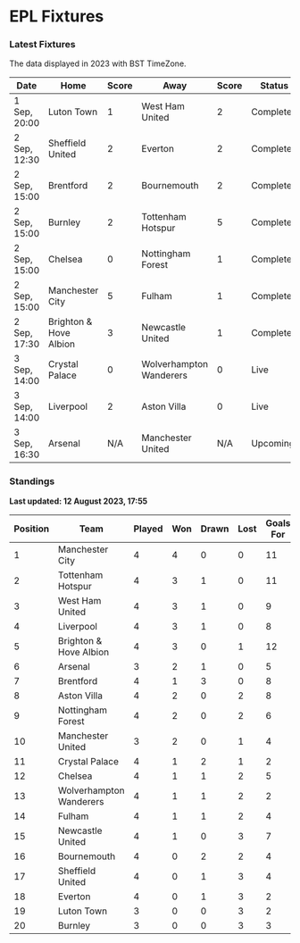 # EPL Fixtures

### Latest Fixtures

The data displayed in 2023 with BST TimeZone.

<!-- START_TABLE -->
| Date | Home | Score | Away | Score | Status |
|-------------|--------|--------------|--------|--------------|--------|
| 1 Sep, 20:00 | Luton Town | 1 | West Ham United | 2 | Completed |
| 2 Sep, 12:30 | Sheffield United | 2 | Everton | 2 | Completed |
| 2 Sep, 15:00 | Brentford | 2 | Bournemouth | 2 | Completed |
| 2 Sep, 15:00 | Burnley | 2 | Tottenham Hotspur | 5 | Completed |
| 2 Sep, 15:00 | Chelsea | 0 | Nottingham Forest | 1 | Completed |
| 2 Sep, 15:00 | Manchester City | 5 | Fulham | 1 | Completed |
| 2 Sep, 17:30 | Brighton & Hove Albion | 3 | Newcastle United | 1 | Completed |
| 3 Sep, 14:00 | Crystal Palace | 0 | Wolverhampton Wanderers | 0 | Live |
| 3 Sep, 14:00 | Liverpool | 2 | Aston Villa | 0 | Live |
| 3 Sep, 16:30 | Arsenal | N/A | Manchester United | N/A | Upcoming |
<!-- END_TABLE -->

### Standings

**Last updated: 12 August 2023, 17:55**

<!-- START_STANDINGS -->
| Position | Team | Played | Won | Drawn | Lost | Goals For | Goals Against | Goal Difference | Points |
|----------|------|--------|-----|-------|------|-----------|---------------|-----------------|--------|
| 1 | Manchester City | 4 | 4 | 0 | 0 | 11 | 2 | 9 | 12 |
| 2 | Tottenham Hotspur | 4 | 3 | 1 | 0 | 11 | 4 | 7 | 10 |
| 3 | West Ham United | 4 | 3 | 1 | 0 | 9 | 4 | 5 | 10 |
| 4 | Liverpool | 4 | 3 | 1 | 0 | 8 | 3 | 5 | 10 |
| 5 | Brighton & Hove Albion | 4 | 3 | 0 | 1 | 12 | 6 | 6 | 9 |
| 6 | Arsenal | 3 | 2 | 1 | 0 | 5 | 3 | 2 | 7 |
| 7 | Brentford | 4 | 1 | 3 | 0 | 8 | 5 | 3 | 6 |
| 8 | Aston Villa | 4 | 2 | 0 | 2 | 8 | 8 | 0 | 6 |
| 9 | Nottingham Forest | 4 | 2 | 0 | 2 | 6 | 6 | 0 | 6 |
| 10 | Manchester United | 3 | 2 | 0 | 1 | 4 | 4 | 0 | 6 |
| 11 | Crystal Palace | 4 | 1 | 2 | 1 | 2 | 2 | 0 | 5 |
| 12 | Chelsea | 4 | 1 | 1 | 2 | 5 | 5 | 0 | 4 |
| 13 | Wolverhampton Wanderers | 4 | 1 | 1 | 2 | 2 | 5 | -3 | 4 |
| 14 | Fulham | 4 | 1 | 1 | 2 | 4 | 10 | -6 | 4 |
| 15 | Newcastle United | 4 | 1 | 0 | 3 | 7 | 7 | 0 | 3 |
| 16 | Bournemouth | 4 | 0 | 2 | 2 | 4 | 8 | -4 | 2 |
| 17 | Sheffield United | 4 | 0 | 1 | 3 | 4 | 7 | -3 | 1 |
| 18 | Everton | 4 | 0 | 1 | 3 | 2 | 8 | -6 | 1 |
| 19 | Luton Town | 3 | 0 | 0 | 3 | 2 | 9 | -7 | 0 |
| 20 | Burnley | 3 | 0 | 0 | 3 | 3 | 11 | -8 | 0 |
<!-- END_STANDINGS -->
